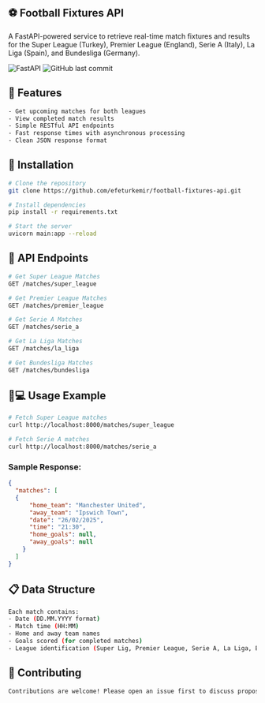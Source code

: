 ## ⚽ Football Fixtures API

A FastAPI-powered service to retrieve real-time match fixtures and results for the Super League (Turkey), Premier League (England), Serie A (Italy), La Liga (Spain), and Bundesliga (Germany).

![FastAPI](https://img.shields.io/badge/FastAPI-009688?style=for-the-badge&logo=FastAPI&logoColor=white)
![GitHub last commit](https://img.shields.io/github/last-commit/efeturkemir/football-fixtures-api)

## 🌟 Features
```bash
- Get upcoming matches for both leagues
- View completed match results
- Simple RESTful API endpoints
- Fast response times with asynchronous processing
- Clean JSON response format
```

## 🚀 Installation
```bash
# Clone the repository
git clone https://github.com/efeturkemir/football-fixtures-api.git

# Install dependencies
pip install -r requirements.txt

# Start the server
uvicorn main:app --reload
```

## 📌 API Endpoints
```bash
# Get Super League Matches
GET /matches/super_league

# Get Premier League Matches
GET /matches/premier_league

# Get Serie A Matches
GET /matches/serie_a

# Get La Liga Matches
GET /matches/la_liga

# Get Bundesliga Matches
GET /matches/bundesliga
```

## 🧑💻 Usage Example
```bash
# Fetch Super League matches
curl http://localhost:8000/matches/super_league

# Fetch Serie A matches
curl http://localhost:8000/matches/serie_a
```

### Sample Response:
```json
{
  "matches": [
  {
      "home_team": "Manchester United",
      "away_team": "Ipswich Town",
      "date": "26/02/2025",
      "time": "21:30",
      "home_goals": null,
      "away_goals": null
    }
  ]
}
```

## 📋 Data Structure
```bash
Each match contains:
- Date (DD.MM.YYYY format)
- Match time (HH:MM)
- Home and away team names
- Goals scored (for completed matches)
- League identification (Super Lig, Premier League, Serie A, La Liga, Bundesliga)
```

## 🤝 Contributing
```bash
Contributions are welcome! Please open an issue first to discuss proposed changes.
